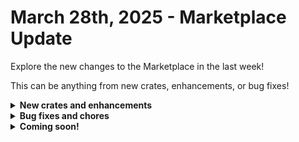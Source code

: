 # March 28th, 2025 - Marketplace Update

Explore the new changes to the Marketplace in the last week!

This can be anything from new crates, enhancements, or bug fixes!

<details>

<summary><strong>New crates and enhancements</strong></summary>

* Deactivate Inactive M365 Accounts
* Report Inactive RMM Endpoints
* Alert on Logins from Non-Native Countries
* Reset Locked Out Accounts (Refactor)

</details>

<details>

<summary><strong>Bug fixes and chores</strong></summary>



* Update User Attributes (On-Prem/Azure) v2
  * Added pagination logic using `@odata.nextLink` to retrieve all users, lifting the previous 100-user limit.
* Google: User Onboarding
  * Created a new subworkflow: **\[REWST-TASK] Jumpcloud: Get User** for **\[REWST - OPT GEN] User: Check Exists**.
  * Updated `sanitize_input` to allow periods in usernames (via `regex_replace`).
* Microsoft: User Onboarding
  * Added `CPC_E_8C_32GB_512GB` to Pax8 to Microsoft license lookup mapping.
  * Added dynamic address handling to Create User input fields.
  * Moved `send_password_to_manager` to a transition for consistency.
  * Respected provided device name by excluding preferred domain controller fallback when one is given (PowerShell crate shared by multiple crates).
* Windows 11 Compatibility Checker
  * Fixed `send_mail` config to use `cron_email` instead of the invalid `cron.email`.
* Google: User Offboarding
  * Updated `gws_update_user` action logic to avoid trailing commas in raw JSON when optional conditions are omitted.
* Notify on Conditional Access Policy Changes
  * Updated `check_for_empty_lists` action and added a conditional transition to handle empty results from `get_by_ids`.
* Install Acronis Backup Agent on Devices
  * Created and linked a PowerShell script template into the workflow.
* Rewst: User Onboarding
  * Added license support in `add_manual_licence_to_json` via `ms_license_lookup` data alias.
  * Added error handling for license purchases across multiple vendors:
    * Microsoft CSP
    * Pax8
    * Ingram
    * Sherweb
    * Synnex
* Amend Calendar Permission on User
  * Added `get_anchor_mailbox` action to the **\[REWST - OPT GEN] Calendar Permissions** workflow.
* Microsoft Azure Tables Connection
  * Removed space character from being excluded in the `RowKey` and `PartitionKey` regex filters.
* Enterprise Application Creation Alert
  * Modified logic to list only _new_ apps in PSA ticket notes, preventing character limit overflows.

</details>

<details>

<summary><strong>Coming soon!</strong></summary>

* Report on Anti-virus/EDR Gaps

</details>

